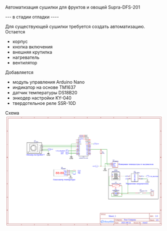 Автоматизация сушилки для фруктов и овощей Supra-DFS-201

--- в стадии отладки ----

Для существующей сушилки требуется создать автоматизацию. 
Остается 
 - корпус
 - кнопка включения
 - внешняя крутилка
 - нагреватель
 - вентилятор
 
 Добавляется
  - модуль управления Arduino Nano
  - индикатор на основе TM1637
  - датчик температуры DS18B20
  - энкодер настройки KY-040
  - твердотельное реле SSR-10D
  
  Схема
![Схема](https://raw.githubusercontent.com/Octagon80/fruitsDehydration/main/Schematic.png  "Схема")
